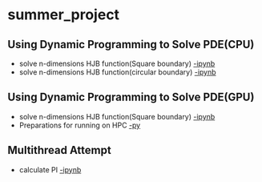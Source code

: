 # summer_project

## Using Dynamic Programming to Solve PDE(CPU)
- solve n-dimensions HJB function(Square boundary) [-ipynb](src/value_iter_dirichlet_1d_v04.ipynb)
- solve n-dimensions HJB function(circular boundary) [-ipynb](src/value_iter_dirichlet_1d_v03.ipynb)
## Using Dynamic Programming to Solve PDE(GPU)
- solve n-dimensions HJB function(Square boundary) [-ipynb](src/value_iter_dirichlet_GPU.ipynb)
- Preparations for running on HPC [-py](src/value_iter_dirichlet_gpu_3d_for_hpc.py)
## Multithread Attempt
- calculate PI [-ipynb](src/multiprocess_pi.ipynb)
